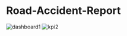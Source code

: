 # Road-Accident-Report
![dashboard1](https://github.com/user-attachments/assets/d6f48682-7053-4ef6-b470-f313cf499bed)
![kpi2](https://github.com/user-attachments/assets/8983f950-b73a-48d8-adbc-f32c9699097e)

